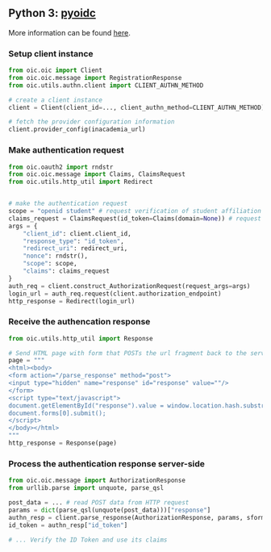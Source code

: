 ## Python 3: [pyoidc](https://github.com/rohe/pyoidc)

More information can be found [here](https://github.com/rohe/pyoidc/blob/master/doc/howto/rp.rst).

### Setup client instance

```python
from oic.oic import Client
from oic.oic.message import RegistrationResponse
from oic.utils.authn.client import CLIENT_AUTHN_METHOD

# create a client instance
client = Client(client_id=..., client_authn_method=CLIENT_AUTHN_METHOD)

# fetch the provider configuration information
client.provider_config(inacademia_url)
```

### Make authentication request

```python
from oic.oauth2 import rndstr
from oic.oic.message import Claims, ClaimsRequest
from oic.utils.http_util import Redirect


# make the authentication request
scope = "openid student" # request verification of student affiliation
claims_request = ClaimsRequest(id_token=Claims(domain=None)) # request the additional claim 'domain'
args = {
    "client_id": client.client_id,
    "response_type": "id_token",
    "redirect_uri": redirect_uri,
    "nonce": rndstr(),
    "scope": scope,
    "claims": claims_request
}
auth_req = client.construct_AuthorizationRequest(request_args=args)
login_url = auth_req.request(client.authorization_endpoint)
http_response = Redirect(login_url)
```


### Receive the authencation response

```python
from oic.utils.http_util import Response

# Send HTML page with form that POSTs the url fragment back to the server
page = """
<html><body>
<form action="/parse_response" method="post">
<input type="hidden" name="response" id="response" value=""/>
</form>
<script type="text/javascript">
document.getElementById("response").value = window.location.hash.substring(1);
document.forms[0].submit();
</script>
</body></html>
"""
http_response = Response(page)
```


### Process the authentication response server-side

```python
from oic.oic.message import AuthorizationResponse
from urllib.parse import unquote, parse_qsl

post_data = ... # read POST data from HTTP request
params = dict(parse_qsl(unquote(post_data)))["response"]
authn_resp = client.parse_response(AuthorizationResponse, params, sformat="urlencoded")
id_token = authn_resp["id_token"]

# ... Verify the ID Token and use its claims
```
